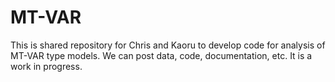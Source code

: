 # MT-VAR

This is shared repository for Chris and Kaoru to develop code for analysis of MT-VAR type models.  We can post data, code, documentation, etc.  It is a work in progress.  
